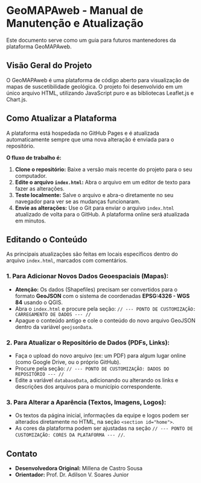 # GeoMAPAweb - Manual de Manutenção e Atualização

Este documento serve como um guia para futuros mantenedores da plataforma GeoMAPAweb.

## Visão Geral do Projeto
O GeoMAPAweb é uma plataforma de código aberto para visualização de mapas de suscetibilidade geológica. O projeto foi desenvolvido em um único arquivo HTML, utilizando JavaScript puro e as bibliotecas Leaflet.js e Chart.js.

## Como Atualizar a Plataforma

A plataforma está hospedada no GitHub Pages e é atualizada automaticamente sempre que uma nova alteração é enviada para o repositório.

**O fluxo de trabalho é:**
1.  **Clone o repositório:** Baixe a versão mais recente do projeto para o seu computador.
2.  **Edite o arquivo `index.html`:** Abra o arquivo em um editor de texto para fazer as alterações.
3.  **Teste localmente:** Salve o arquivo e abra-o diretamente no seu navegador para ver se as mudanças funcionaram.
4.  **Envie as alterações:** Use o Git para enviar o arquivo `index.html` atualizado de volta para o GitHub. A plataforma online será atualizada em minutos.

## Editando o Conteúdo

As principais atualizações são feitas em locais específicos dentro do arquivo `index.html`, marcados com comentários.

### 1. Para Adicionar Novos Dados Geoespaciais (Mapas):
* **Atenção:** Os dados (Shapefiles) precisam ser convertidos para o formato **GeoJSON** com o sistema de coordenadas **EPSG:4326 - WGS 84** usando o QGIS.
* Abra o `index.html` e procure pela seção: `// --- PONTO DE CUSTOMIZAÇÃO: CARREGAMENTO DE DADOS --- //`
* Apague o conteúdo antigo e cole o conteúdo do novo arquivo GeoJSON dentro da variável `geojsonData`.

### 2. Para Atualizar o Repositório de Dados (PDFs, Links):
* Faça o upload do novo arquivo (ex: um PDF) para algum lugar online (como Google Drive, ou o próprio GitHub).
* Procure pela seção: `// --- PONTO DE CUSTOMIZAÇÃO: DADOS DO REPOSITÓRIO --- //`
* Edite a variável `databaseData`, adicionando ou alterando os links e descrições dos arquivos para o município correspondente.

### 3. Para Alterar a Aparência (Textos, Imagens, Logos):
* Os textos da página inicial, informações da equipe e logos podem ser alterados diretamente no HTML, na seção `<section id="home">`.
* As cores da plataforma podem ser ajustadas na seção `// --- PONTO DE CUSTOMIZAÇÃO: CORES DA PLATAFORMA --- //`.

## Contato
- **Desenvolvedora Original:** Millena de Castro Sousa
- **Orientador:** Prof. Dr. Adilson V. Soares Junior
